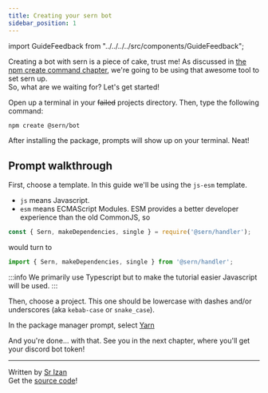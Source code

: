 ```yaml
---
title: Creating your sern bot
sidebar_position: 1
---
```

import GuideFeedback from "../../../../src/components/GuideFeedback";

Creating a bot with sern is a piece of cake, trust me!
As discussed in [the npm create command chapter](../setting-up-project/npm-create), we're going to be using that awesome tool to set sern up.  
So, what are we waiting for? Let's get started!

Open up a terminal in your ~~failed~~ projects directory. Then, type the following command:
```sh
npm create @sern/bot
```
After installing the package, prompts will show up on your terminal. Neat!

## Prompt walkthrough

First, choose a template. In this guide we'll be using the `js-esm` template.  
- `js` means Javascript.
- `esm` means ECMAScript Modules. ESM provides a better developer experience than the old CommonJS, so 
```js
const { Sern, makeDependencies, single } = require('@sern/handler');
``` 
would turn to
```js
import { Sern, makeDependencies, single } from '@sern/handler';
```

:::info
We primarily use Typescript but to make the tutorial easier Javascript will be used.
:::

Then, choose a project. This one should be lowercase with dashes and/or underscores (aka `kebab-case` or `snake_case`).

In the package manager prompt, select [Yarn](../preparing/package-manager)

And you're done... with that. See you in the next chapter, where you'll get your discord bot token!

---
Written by [Sr Izan](../intro/who-are-we#ethan)  
Get the [source code](https://github.com/sern-handler/tutorial-bot/tree/setting-up-bot/creating-bot)!
<GuideFeedback />